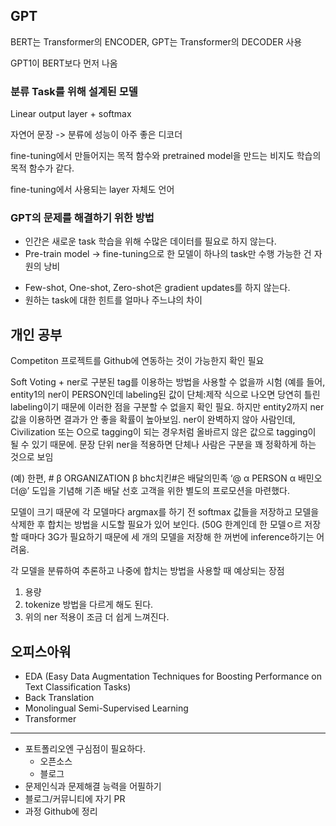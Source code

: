 ## GPT
BERT는 Transformer의 ENCODER, GPT는 Transformer의 DECODER 사용

GPT1이 BERT보다 먼저 나옴

### 분류 Task를 위해 설계된 모델
Linear output layer + softmax

자연어 문장 -> 분류에 성능이 아주 좋은 디코더

fine-tuning에서 만들어지는 목적 함수와 pretrained model을 만드는 비지도 학습의 목적 함수가 같다.

fine-tuning에서 사용되는 layer 자체도 언어

### GPT의 문제를 해결하기 위한 방법
- 인간은 새로운 task 학습을 위해 수많은 데이터를 필요로 하지 않는다.
- Pre-train model -> fine-tuning으로 한 모델이 하나의 task만 수행 가능한 건 자원의 낭비

+ Few-shot, One-shot, Zero-shot은 gradient updates를 하지 않는다.
+ 원하는 task에 대한 힌트를 얼마나 주느냐의 차이

## 개인 공부
Competiton 프로젝트를 Github에 연동하는 것이 가능한지 확인 필요

Soft Voting + 
ner로 구분된 tag를 이용하는 방법을 사용할 수 없을까 시험 (예를 들어, entity1의 ner이 PERSON인데 labeling된 값이 단체:제작 식으로 나오면 당연히 틀린 labeling이기 때문에 이러한 점을 구분할 수 없을지 확인 필요. 하지만 entity2까지 ner 값을 이용하면 결과가 안 좋을 확률이 높아보임. ner이 완벽하지 않아 사람인데, Civilization 또는 O으로 tagging이 되는 경우처럼 올바르지 않은 값으로 tagging이 될 수 있기 때문에. 문장 단위 ner을 적용하면 단체나 사람은 구분을 꽤 정확하게 하는 것으로 보임

(예)
한편, # β ORGANIZATION β bhc치킨#은 배달의민족 ‘@ α PERSON α 배민오더@’ 도입을 기념해 기존 배달 선호 고객을 위한 별도의 프로모션을 마련했다.

모델이 크기 때문에 각 모델마다 argmax를 하기 전 softmax 값들을 저장하고 모델을 삭제한 후 합치는 방법을 시도할 필요가 있어 보인다. (50G 한계인데 한 모델ㅇ르 저장할 때마다 3G가 필요하기 때문에 세 개의 모델을 저장해 한 꺼번에 inference하기는 어려움.

각 모델을 분류하여 추론하고 나중에 합치는 방법을 사용할 때 예상되는 장점
1. 용량
2. tokenize 방법을 다르게 해도 된다.
3. 위의 ner 적용이 조금 더 쉽게 느껴진다.

## 오피스아워
- EDA
(Easy Data Augmentation Techniques for Boosting Performance on Text Classification Tasks)
- Back Translation
- Monolingual Semi-Supervised Learning
- Transformer

------------

- 포트폴리오엔 구심점이 필요하다.
  - 오픈소스
  - 블로그
- 문제인식과 문제해결 능력을 어필하기
- 블로그/커뮤니티에 자기 PR
- 과정 Github에 정리
